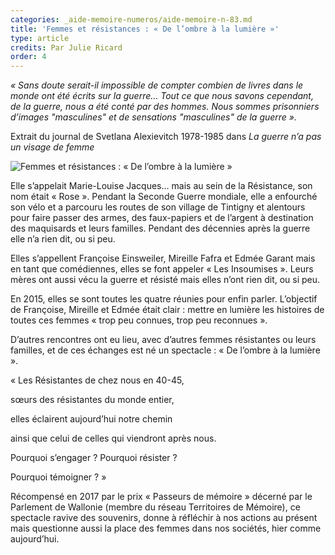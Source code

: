 ```yaml
---
categories: _aide-memoire-numeros/aide-memoire-n-83.md
title: 'Femmes et résistances : « De l’ombre à la lumière »'
type: article
credits: Par Julie Ricard
order: 4
---
```

_« Sans doute serait-il impossible de compter combien de livres dans le monde ont été écrits sur la guerre… Tout ce que nous savons cependant, de la guerre, nous a été conté par des hommes. Nous sommes prisonniers d’images "masculines" et de sensations "masculines" de la guerre »._

Extrait du journal de Svetlana Alexievitch 1978-1985 dans _La guerre n’a pas un visage de femme_



![Femmes et résistances : « De l’ombre à la lumière »](/assets/uploads/am-83-de-lombre-a-la-lumiere.jpg)



Elle s’appelait Marie-Louise Jacques… mais au sein de la Résistance, son nom était « Rose ». Pendant la Seconde Guerre mondiale, elle a enfourché son vélo et a parcouru les routes de son village de Tintigny et alentours pour faire passer des armes, des faux-papiers et de l’argent à destination des maquisards et leurs familles. Pendant des décennies après la guerre elle n’a rien dit, ou si peu.

Elles s’appellent Françoise Einsweiler, Mireille Fafra et Edmée Garant mais en tant que comédiennes, elles se font appeler « Les Insoumises ». Leurs mères ont aussi vécu la guerre et résisté mais elles n’ont rien dit, ou si peu.

En 2015, elles se sont toutes les quatre réunies pour enfin parler. L’objectif de Françoise, Mireille et Edmée était clair : mettre en lumière les histoires de toutes ces femmes « trop peu connues, trop peu reconnues ».

D’autres rencontres ont eu lieu, avec d’autres femmes résistantes ou leurs familles, et de ces échanges est né un spectacle : « De l’ombre à la lumière ».

« Les Résistantes de chez nous en 40-45,

sœurs des résistantes du monde entier,

elles éclairent aujourd’hui notre chemin

ainsi que celui de celles qui viendront après nous.

Pourquoi s’engager ? Pourquoi résister ?

Pourquoi témoigner ? »

Récompensé en 2017 par le prix « Passeurs de mémoire » décerné par le Parlement de Wallonie (membre du réseau Territoires de Mémoire), ce spectacle ravive des souvenirs, donne à réfléchir à nos actions au présent mais questionne aussi la place des femmes dans nos sociétés, hier comme aujourd’hui.
